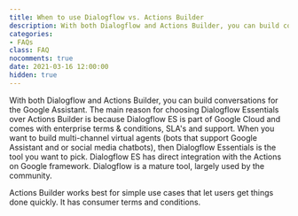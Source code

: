 ```yaml
---
title: When to use Dialogflow vs. Actions Builder
description: With both Dialogflow and Actions Builder, you can build conversations for the Google Assistant. The main reason for choosing Dialogflow Essentials over Actions Builder is because Dialogflow ES is part of Google Cloud and comes with enterprise terms & conditions, SLA's and support. When you want to build multi-channel virtual agents (bots that support Google Assistant and or social media chatbots), then Dialogflow Essentials is the tool you want to pick. Dialogflow ES has direct integration with the Actions on Google framework. Dialogflow is a mature tool, largely used by the community.
categories: 
- FAQs
class: FAQ
nocomments: true
date: 2021-03-16 12:00:00
hidden: true
---
```


With both Dialogflow and Actions Builder, you can build conversations for the Google Assistant. The main reason for choosing Dialogflow Essentials over Actions Builder is because Dialogflow ES is part of Google Cloud and comes with enterprise terms & conditions, SLA's and support. When you want to build multi-channel virtual agents (bots that support Google Assistant and or social media chatbots), then Dialogflow Essentials is the tool you want to pick. Dialogflow ES has direct integration with the Actions on Google framework. Dialogflow is a mature tool, largely used by the community.

Actions Builder works best for simple use cases that let users get things done quickly. It has consumer terms and conditions.

<!--more -->
